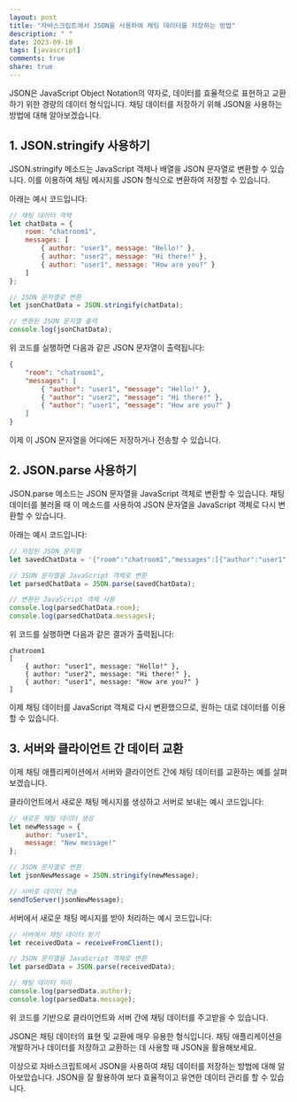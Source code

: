 ```yaml
---
layout: post
title: "자바스크립트에서 JSON을 사용하여 채팅 데이터를 저장하는 방법"
description: " "
date: 2023-09-10
tags: [javascript]
comments: true
share: true
---
```


JSON은 JavaScript Object Notation의 약자로, 데이터를 효율적으로 표현하고 교환하기 위한 경량의 데이터 형식입니다. 채팅 데이터를 저장하기 위해 JSON을 사용하는 방법에 대해 알아보겠습니다.

## 1. JSON.stringify 사용하기

JSON.stringify 메소드는 JavaScript 객체나 배열을 JSON 문자열로 변환할 수 있습니다. 이를 이용하여 채팅 메시지를 JSON 형식으로 변환하여 저장할 수 있습니다.

아래는 예시 코드입니다:

```javascript
// 채팅 데이터 객체
let chatData = {
    room: "chatroom1",
    messages: [
        { author: "user1", message: "Hello!" },
        { author: "user2", message: "Hi there!" },
        { author: "user1", message: "How are you?" }
    ]
};

// JSON 문자열로 변환
let jsonChatData = JSON.stringify(chatData);

// 변환된 JSON 문자열 출력
console.log(jsonChatData);
```

위 코드를 실행하면 다음과 같은 JSON 문자열이 출력됩니다:

```json
{
    "room": "chatroom1",
    "messages": [
        { "author": "user1", "message": "Hello!" },
        { "author": "user2", "message": "Hi there!" },
        { "author": "user1", "message": "How are you?" }
    ]
}
```

이제 이 JSON 문자열을 어디에든 저장하거나 전송할 수 있습니다.

## 2. JSON.parse 사용하기

JSON.parse 메소드는 JSON 문자열을 JavaScript 객체로 변환할 수 있습니다. 채팅 데이터를 불러올 때 이 메소드를 사용하여 JSON 문자열을 JavaScript 객체로 다시 변환할 수 있습니다.

아래는 예시 코드입니다:

```javascript
// 저장된 JSON 문자열
let savedChatData = '{"room":"chatroom1","messages":[{"author":"user1","message":"Hello!"},{"author":"user2","message":"Hi there!"},{"author":"user1","message":"How are you?"}]}';

// JSON 문자열을 JavaScript 객체로 변환
let parsedChatData = JSON.parse(savedChatData);

// 변환된 JavaScript 객체 사용
console.log(parsedChatData.room);
console.log(parsedChatData.messages);
```

위 코드를 실행하면 다음과 같은 결과가 출력됩니다:

```
chatroom1
[
    { author: "user1", message: "Hello!" },
    { author: "user2", message: "Hi there!" },
    { author: "user1", message: "How are you?" }
]
```

이제 채팅 데이터를 JavaScript 객체로 다시 변환했으므로, 원하는 대로 데이터를 이용할 수 있습니다.

## 3. 서버와 클라이언트 간 데이터 교환

이제 채팅 애플리케이션에서 서버와 클라이언트 간에 채팅 데이터를 교환하는 예를 살펴보겠습니다.

클라이언트에서 새로운 채팅 메시지를 생성하고 서버로 보내는 예시 코드입니다:

```javascript
// 새로운 채팅 데이터 생성
let newMessage = {
    author: "user1",
    message: "New message!"
};

// JSON 문자열로 변환
let jsonNewMessage = JSON.stringify(newMessage);

// 서버로 데이터 전송
sendToServer(jsonNewMessage);
```

서버에서 새로운 채팅 메시지를 받아 처리하는 예시 코드입니다:

```javascript
// 서버에서 채팅 데이터 받기
let receivedData = receiveFromClient();

// JSON 문자열을 JavaScript 객체로 변환
let parsedData = JSON.parse(receivedData);

// 채팅 데이터 처리
console.log(parsedData.author);
console.log(parsedData.message);
```

위 코드를 기반으로 클라이언트와 서버 간에 채팅 데이터를 주고받을 수 있습니다.

JSON은 채팅 데이터의 표현 및 교환에 매우 유용한 형식입니다. 채팅 애플리케이션을 개발하거나 데이터를 저장하고 교환하는 데 사용할 때 JSON을 활용해보세요.

이상으로 자바스크립트에서 JSON을 사용하여 채팅 데이터를 저장하는 방법에 대해 알아보았습니다. JSON을 잘 활용하여 보다 효율적이고 유연한 데이터 관리를 할 수 있습니다.